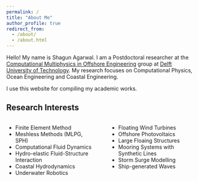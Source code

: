 ```yaml
---
permalink: /
title: "About Me"
author_profile: true
redirect_from: 
  - /about/
  - /about.html
---
```


Hello! My name is Shagun Agarwal. I am a Postdoctoral researcher at the [Computational Multiphysics in Offshore Engineering](https://cmoe.notion.site/) group at [Delft University of Technology](https://www.tudelft.nl/citg). My research focuses on Computational Physics, Ocean Engineering and Coastal Engineering. 

I use this website for compiling my academic works.

## Research Interests

<div style="display: flex; gap: 40px;">

  <div style="flex: 1;">
    <ul>
      <li>Finite Element Method</li>
      <li>Meshless Methods (MLPG, SPH)</li>
      <li>Computational Fluid Dynamics</li>
      <li>Hydro-elastic Fluid-Structure Interaction</li>    
      <li>Coastal Hydrodynamics</li>
      <li>Underwater Robotics</li>
    </ul>
  </div>

  <div style="flex: 1;">
    <ul>
      <li>Floating Wind Turbines</li>
      <li>Offshore Photovoltaics</li>
      <li>Large Floaing Structures</li>
      <li>Mooring Systems with Synthetic Lines</li>       
      <li>Storm Surge Modelling</li>
      <li>Ship-generated Waves</li>
    </ul>
  </div>

</div>



